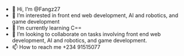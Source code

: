 - 👋 Hi, I’m @Fangz27
- 👀 I’m interested in front end web development, AI and robotics, and game development
- 🌱 I’m currently learning C==
- 💞️ I’m looking to collaborate on tasks involving front end web development, AI and robotics, and game development.
- 📫 How to reach me +234 91515077

<!---
Fangz27/Fangz27 is a ✨ special ✨ repository because its `README.md` (this file) appears on your GitHub profile.
You can click the Preview link to take a look at your changes.
--->
